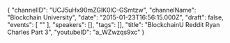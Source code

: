 {
    "channelID": "UCJ5uHx90mZGlK0lC-GSmtzw",
    "channelName": "Blockchain University",
    "date": "2015-01-23T16:56:15.000Z",
    "draft": false,
    "events": [
        ""
    ],
    "speakers": [],
    "tags": [],
    "title": "BlockchainU Reddit Ryan Charles Part 3",
    "youtubeID": "a_WZwzqs9xc"
}